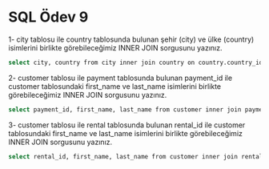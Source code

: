 # SQL Ödev 9

1- city tablosu ile country tablosunda bulunan şehir (city) ve ülke (country) isimlerini birlikte görebileceğimiz INNER JOIN sorgusunu yazınız.

```bash
select city, country from city inner join country on country.country_id = city.country_id;
```

2- customer tablosu ile payment tablosunda bulunan payment_id ile customer tablosundaki first_name ve last_name isimlerini birlikte görebileceğimiz INNER JOIN sorgusunu yazınız.

```bash
select payment_id, first_name, last_name from customer inner join payment on payment.customer_id = customer.customer_id;
```

3- customer tablosu ile rental tablosunda bulunan rental_id ile customer tablosundaki first_name ve last_name isimlerini birlikte görebileceğimiz INNER JOIN sorgusunu yazınız.

```bash
select rental_id, first_name, last_name from customer inner join rental on customer.customer_id = rental.customer_id;
```
